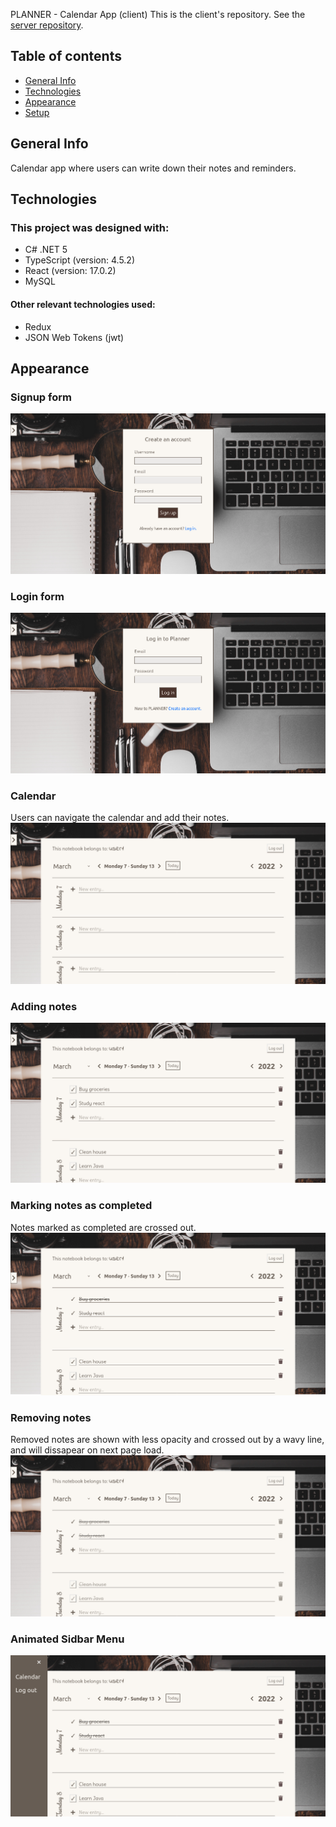 PLANNER - Calendar App (client)
This is the client's repository. See the [server repository](https://github.com/ivan-svetlich/CalendarAppServer).

## Table of contents
* [General Info](#general-info)
* [Technologies](#technologies)
* [Appearance](#appearance)
* [Setup](#setup)

## General Info
Calendar app where users can write down their notes and reminders. 

## Technologies
### This project was designed with:
* C# .NET 5
* TypeScript (version: 4.5.2)
* React (version: 17.0.2)
* MySQL

#### Other relevant technologies used:
* Redux
* JSON Web Tokens (jwt)

## Appearance
### Signup form
![1](https://github.com/ivan-svetlich/calendar-app-client/blob/master/images/1.png)

### Login form
![2](https://github.com/ivan-svetlich/calendar-app-client/blob/master/images/2.png)

### Calendar
Users can navigate the calendar and add their notes.
![3](https://github.com/ivan-svetlich/calendar-app-client/blob/master/images/3.png)

### Adding notes
![4](https://github.com/ivan-svetlich/calendar-app-client/blob/master/images/4.png)

### Marking notes as completed
Notes marked as completed are crossed out.
![5](https://github.com/ivan-svetlich/calendar-app-client/blob/master/images/5.png)

### Removing notes
Removed notes are shown with less opacity and crossed out by a wavy line, and will dissapear on next page load.
![7](https://github.com/ivan-svetlich/calendar-app-client/blob/master/images/7.png)

### Animated Sidbar Menu
![6](https://github.com/ivan-svetlich/calendar-app-client/blob/master/images/6.png)
